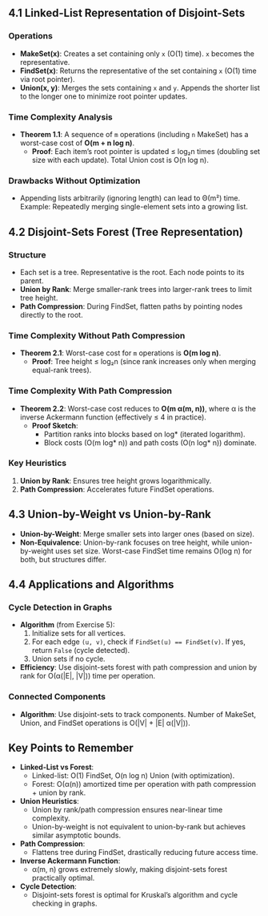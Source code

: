 ## 4.1 Linked-List Representation of Disjoint-Sets

### Operations

- **MakeSet(x)**: Creates a set containing only `x` (O(1) time). `x` becomes the representative.
- **FindSet(x)**: Returns the representative of the set containing `x` (O(1) time via root pointer).
- **Union(x, y)**: Merges the sets containing `x` and `y`. Appends the shorter list to the longer one to minimize root pointer updates.

### Time Complexity Analysis

- **Theorem 1.1**: A sequence of `m` operations (including `n` MakeSet) has a worst-case cost of **O(m + n log n)**.
  - **Proof**: Each item’s root pointer is updated ≤ log₂n times (doubling set size with each update). Total Union cost is O(n log n).

### Drawbacks Without Optimization

- Appending lists arbitrarily (ignoring length) can lead to Θ(m²) time. Example: Repeatedly merging single-element sets into a growing list.

## 4.2 Disjoint-Sets Forest (Tree Representation)

### Structure

- Each set is a tree. Representative is the root. Each node points to its parent.
- **Union by Rank**: Merge smaller-rank trees into larger-rank trees to limit tree height.
- **Path Compression**: During FindSet, flatten paths by pointing nodes directly to the root.

### Time Complexity Without Path Compression

- **Theorem 2.1**: Worst-case cost for `m` operations is **O(m log n)**.
  - **Proof**: Tree height ≤ log₂n (since rank increases only when merging equal-rank trees).

### Time Complexity With Path Compression

- **Theorem 2.2**: Worst-case cost reduces to **O(m α(m, n))**, where α is the inverse Ackermann function (effectively ≤ 4 in practice).
  - **Proof Sketch**:
    - Partition ranks into blocks based on log\* (iterated logarithm).
    - Block costs (O(m log* n)) and path costs (O(n log* n)) dominate.

### Key Heuristics

1. **Union by Rank**: Ensures tree height grows logarithmically.
2. **Path Compression**: Accelerates future FindSet operations.

## 4.3 Union-by-Weight vs Union-by-Rank

- **Union-by-Weight**: Merge smaller sets into larger ones (based on size).
- **Non-Equivalence**: Union-by-rank focuses on tree height, while union-by-weight uses set size. Worst-case FindSet time remains O(log n) for both, but structures differ.

## 4.4 Applications and Algorithms

### Cycle Detection in Graphs

- **Algorithm** (from Exercise 5):
  1. Initialize sets for all vertices.
  2. For each edge `(u, v)`, check if `FindSet(u) == FindSet(v)`. If yes, return `False` (cycle detected).
  3. Union sets if no cycle.
- **Efficiency**: Use disjoint-sets forest with path compression and union by rank for O(α(|E|, |V|)) time per operation.

### Connected Components

- **Algorithm**: Use disjoint-sets to track components. Number of MakeSet, Union, and FindSet operations is O(|V| + |E| α(|V|)).

## Key Points to Remember

- **Linked-List vs Forest**:
  - Linked-list: O(1) FindSet, O(n log n) Union (with optimization).
  - Forest: O(α(n)) amortized time per operation with path compression + union by rank.
- **Union Heuristics**:
  - Union by rank/path compression ensures near-linear time complexity.
  - Union-by-weight is not equivalent to union-by-rank but achieves similar asymptotic bounds.
- **Path Compression**:
  - Flattens tree during FindSet, drastically reducing future access time.
- **Inverse Ackermann Function**:
  - α(m, n) grows extremely slowly, making disjoint-sets forest practically optimal.
- **Cycle Detection**:
  - Disjoint-sets forest is optimal for Kruskal’s algorithm and cycle checking in graphs.
